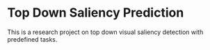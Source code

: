 # Top Down Saliency Prediction
This is a research project on top down visual saliency detection with predefined tasks.
